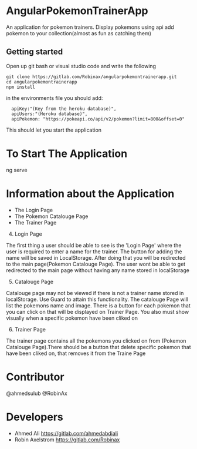 # AngularPokemonTrainerApp

An application for pokemon trainers.
Display pokemons using api
add pokemon to your collection(almost as fun as catching them)

## Getting started

Open up git bash or visual studio code and write the following
```
git clone https://gitlab.com/Robinax/angularpokemontrainerapp.git
cd angularpokemontrainerapp
npm install
```
in the environments file you should add:
```
  apiKey:"(Key from the heroku database)",
  apiUsers:"(Heroku database)",
  apiPokemon: "https://pokeapi.co/api/v2/pokemon?limit=800&offset=0"
```
This should let you start the application
  # To Start The Application
ng serve

# Information about the Application

* The Login Page
* The Pokemon Catalouge Page 
* The Trainer Page

4. Login Page

The first thing a user should be able to see is the 'Login Page' where the user is required to enter a name for the trainer. The button for adding the name will be saved in LocalStorage. After doing that you will be redirected to the main page(Pokemon Catalouge Page). The user wont be able to get redirected to the main page without having any name stored in localStorage

5. Catalouge Page

Catalouge page may not be viewed if there is not a trainer name stored in localStorage. Use Guard to attain this functionality. The catalouge Page will list the pokemons name and image. There is a button for each pokemon that you can click on that will be displayed on Trainer Page. You also must show visually when a specific pokemon have been cliked on

6. Trainer Page

The trainer page contains all the pokemons you clicked on from (Pokemon Catalouge Page).There should be a button that delete specific pokemon that have been cliked on, that removes it from the Traine Page

# Contributor
@ahmedsulub
@RobinAx

# Developers
* Ahmed Ali  https://gitlab.com/ahmedabdiali
* Robin Axelstrom https://gitlab.com/Robinax


